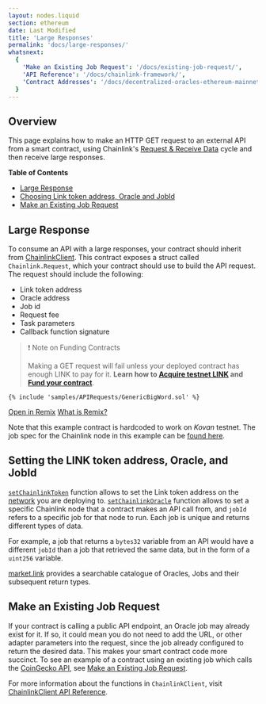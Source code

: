 ```yaml
---
layout: nodes.liquid
section: ethereum
date: Last Modified
title: 'Large Responses'
permalink: 'docs/large-responses/'
whatsnext:
  {
    'Make an Existing Job Request': '/docs/existing-job-request/',
    'API Reference': '/docs/chainlink-framework/',
    'Contract Addresses': '/docs/decentralized-oracles-ethereum-mainnet/',
  }
---
```


## Overview

This page explains how to make an HTTP GET request to an external API from a smart contract, using Chainlink's [Request & Receive Data](../request-and-receive-data/) cycle and then receive large responses.

**Table of Contents**

- [Large Response](#large-response)
- [Choosing Link token address, Oracle and JobId](#choosing-link-token-address-oracle-and-jobid)
- [Make an Existing Job Request](#make-an-existing-job-request)

## Large Response

To consume an API with a large responses, your contract should inherit from [ChainlinkClient](https://github.com/smartcontractkit/chainlink/blob/master/contracts/src/v0.8/ChainlinkClient.sol). This contract exposes a struct called `Chainlink.Request`, which your contract should use to build the API request. The request should include the following:

- Link token address
- Oracle address
- Job id
- Request fee
- Task parameters
- Callback function signature

> ❗️ Note on Funding Contracts
>
> Making a GET request will fail unless your deployed contract has enough LINK to pay for it. **Learn how to [Acquire testnet LINK](../acquire-link/) and [Fund your contract](../fund-your-contract/)**.

```solidity Kovan
{% include 'samples/APIRequests/GenericBigWord.sol' %}
```

<div class="remix-callout">
    <a href="https://remix.ethereum.org/#url=https://docs.chain.link/samples/APIRequests/GenericBigWord.sol" target="_blank" >Open in Remix</a>
    <a href="/docs/conceptual-overview/#what-is-remix" >What is Remix?</a>
</div>

Note that this example contract is hardcoded to work on _Kovan_ testnet. The job spec for the Chainlink node in this example can be [found here](../example-job-spec-large/).

## Setting the LINK token address, Oracle, and JobId

[`setChainlinkToken`](/docs/chainlink-framework/#setchainlinktoken) function allows to set the Link token address on the [network](/docs/link-token-contracts/) you are deploying to. [`setChainlinkOracle`](/docs/chainlink-framework/#setchainlinkoracle) function allows to set a specific Chainlink node that a contract makes an API call from, and `jobId` refers to a specific job for that node to run. Each job is unique and returns different types of data.

For example, a job that returns a `bytes32` variable from an API would have a different `jobId` than a job that retrieved the same data, but in the form of a `uint256` variable.

[market.link](https://market.link/) provides a searchable catalogue of Oracles, Jobs and their subsequent return types.

## Make an Existing Job Request

If your contract is calling a public API endpoint, an Oracle job may already exist for it. If so, it could mean you do not need to add the URL, or other adapter parameters into the request, since the job already configured to return the desired data. This makes your smart contract code more succinct. To see an example of a contract using an existing job which calls the [CoinGecko API](https://www.coingecko.com/en/api#explore-api), see [Make an Existing Job Request](../existing-job-request/).

For more information about the functions in `ChainlinkClient`, visit [ChainlinkClient API Reference](../chainlink-framework/).
